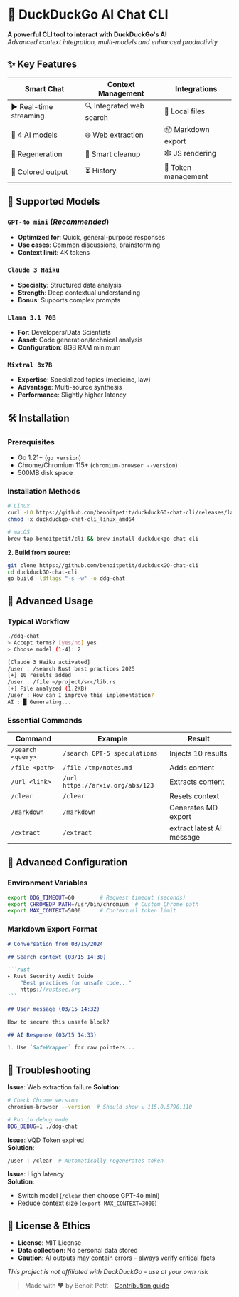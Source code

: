 # 🦆 DuckDuckGo AI Chat CLI

**A powerful CLI tool to interact with DuckDuckGo's AI**  
_Advanced context integration, multi-models and enhanced productivity_

## ✨ Key Features

| **Smart Chat**        | **Context Management**  | **Integrations**   |
| -------------------- | --------------------- | ----------------- |
| ▶️ Real-time streaming | 🔍 Integrated web search | 📂 Local files     |
| 🤖 4 AI models        | 🌐 Web extraction       | 📦 Markdown export |
| 🔄 Regeneration       | 🧹 Smart cleanup        | 🕸️ JS rendering    |
| 🎨 Colored output     | ⏳ History              | 🔐 Token management|

## 🧠 Supported Models

### `GPT-4o mini` (_Recommended_)

- **Optimized for**: Quick, general-purpose responses
- **Use cases**: Common discussions, brainstorming
- **Context limit**: 4K tokens

### `Claude 3 Haiku`

- **Specialty**: Structured data analysis
- **Strength**: Deep contextual understanding
- **Bonus**: Supports complex prompts

### `Llama 3.1 70B`

- **For**: Developers/Data Scientists
- **Asset**: Code generation/technical analysis
- **Configuration**: 8GB RAM minimum

### `Mixtral 8x7B`

- **Expertise**: Specialized topics (medicine, law)
- **Advantage**: Multi-source synthesis
- **Performance**: Slightly higher latency

## 🛠️ Installation

### Prerequisites

- Go 1.21+ (`go version`)
- Chrome/Chromium 115+ (`chromium-browser --version`)
- 500MB disk space

### Installation Methods

```bash
# Linux
curl -LO https://github.com/benoitpetit/duckduckGO-chat-cli/releases/latest/download/duckduckgo-chat-cli_linux_amd64
chmod +x duckduckgo-chat-cli_linux_amd64

# macOS
brew tap benoitpetit/cli && brew install duckduckgo-chat-cli
```

**2. Build from source:**

```bash
git clone https://github.com/benoitpetit/duckduckGO-chat-cli
cd duckduckGO-chat-cli
go build -ldflags "-s -w" -o ddg-chat
```

## 🚀 Advanced Usage

### Typical Workflow

```bash
./ddg-chat
> Accept terms? [yes/no] yes
> Choose model (1-4): 2

[Claude 3 Haiku activated]
/user : /search Rust best practices 2025
[+] 10 results added
/user : /file ~/project/src/lib.rs
[+] File analyzed (1.2KB)
/user : How can I improve this implementation?
AI : █ Generating...
```

### Essential Commands

| Command           | Example                          | Result                |
| ---------------- | -------------------------------- | --------------------- |
| `/search <query>`| `/search GPT-5 speculations`     | Injects 10 results   |
| `/file <path>`   | `/file /tmp/notes.md`           | Adds content |
| `/url <link>`    | `/url https://arxiv.org/abs/123`| Extracts content |
| `/clear`         | `/clear`                         | Resets context  |
| `/markdown`      | `/markdown`                      | Generates MD export  |
| `/extract`       | `/extract`                       | extract latest AI message |

## 🔧 Advanced Configuration

### Environment Variables

```bash
export DDG_TIMEOUT=60        # Request timeout (seconds)
export CHROMEDP_PATH=/usr/bin/chromium  # Custom Chrome path
export MAX_CONTEXT=5000      # Contextual token limit
```

### Markdown Export Format

````markdown
# Conversation from 03/15/2024

## Search context (03/15 14:30)

```rust
▸ Rust Security Audit Guide
    "Best practices for unsafe code..."
    https://rustsec.org
```

## User message (03/15 14:32)

How to secure this unsafe block?

## AI Response (03/15 14:33)

1. Use `SafeWrapper` for raw pointers...

````

## 🚨 Troubleshooting

**Issue**: Web extraction failure
**Solution**:
```bash
# Check Chrome version
chromium-browser --version  # Should show ≥ 115.0.5790.110

# Run in debug mode
DDG_DEBUG=1 ./ddg-chat
```

**Issue**: VQD Token expired  
**Solution**:

```bash
/user : /clear  # Automatically regenerates token
```

**Issue**: High latency  
**Solution**:

- Switch model (`/clear` then choose GPT-4o mini)
- Reduce context size (`export MAX_CONTEXT=3000`)

## 📜 License & Ethics

- **License**: MIT License
- **Data collection**: No personal data stored
- **Caution**: AI outputs may contain errors - always verify critical facts

_This project is not affiliated with DuckDuckGo - use at your own risk_

> Made with ♥ by Benoit Petit - [Contribution guide](CONTRIBUTING.md)

